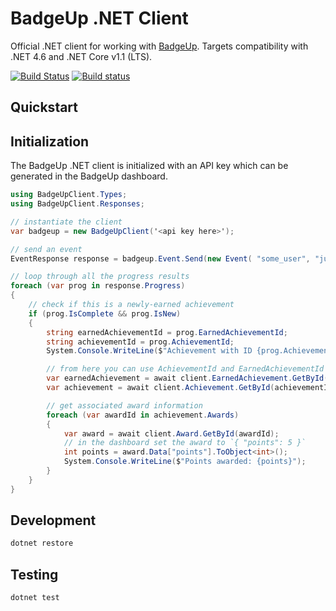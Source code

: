 # BadgeUp .NET Client
Official .NET client for working with [BadgeUp](https://www.badgeup.io/). Targets compatibility with .NET 4.6 and .NET Core v1.1 (LTS).

[![Build Status](https://travis-ci.org/BadgeUp/badgeup-dotnet-client.svg?branch=master)](https://travis-ci.org/BadgeUp/badgeup-dotnet-client)
[![Build status](https://ci.appveyor.com/api/projects/status/ayanietgkkcvjjk8?svg=true)](https://ci.appveyor.com/project/MarkHerhold/badgeup-dotnet-client)

## Quickstart

## Initialization
The BadgeUp .NET client is initialized with an API key which can be generated in the BadgeUp dashboard.
```cs
using BadgeUpClient.Types;
using BadgeUpClient.Responses;

// instantiate the client
var badgeup = new BadgeUpClient('<api key here>');

// send an event
EventResponse response = badgeup.Event.Send(new Event( "some_user", "jump", new Modifier { Inc = 1 } ));

// loop through all the progress results
foreach (var prog in response.Progress)
{
    // check if this is a newly-earned achievement
    if (prog.IsComplete && prog.IsNew)
    {
        string earnedAchievementId = prog.EarnedAchievementId;
        string achievementId = prog.AchievementId;
        System.Console.WriteLine($"Achievement with ID {prog.AchievementId} Earned!");

        // from here you can use AchievementId and EarnedAchievementId to get the original achievement and awards objects
        var earnedAchievement = await client.EarnedAchievement.GetById(earnedAchievementId);
        var achievement = await client.Achievement.GetById(achievementId);

        // get associated award information
        foreach (var awardId in achievement.Awards)
        {
            var award = await client.Award.GetById(awardId);
            // in the dashboard set the award to `{ "points": 5 }`
            int points = award.Data["points"].ToObject<int>();
            System.Console.WriteLine($"Points awarded: {points}");
        }
    }
}
```

## Development
```sh
dotnet restore
```

## Testing
```sh
dotnet test
```
